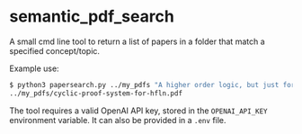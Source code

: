 # semantic_pdf_search

A small cmd line tool to return a list of papers in a folder that match a specified concept/topic.

Example use:
```bash
$ python3 papersearch.py ../my_pdfs "A higher order logic, but just for natural numbers"
../my_pdfs/cyclic-proof-system-for-hfln.pdf
```

The tool requires a valid OpenAI API key, stored in the `OPENAI_API_KEY` environment variable. It can also be provided in a `.env` file.
